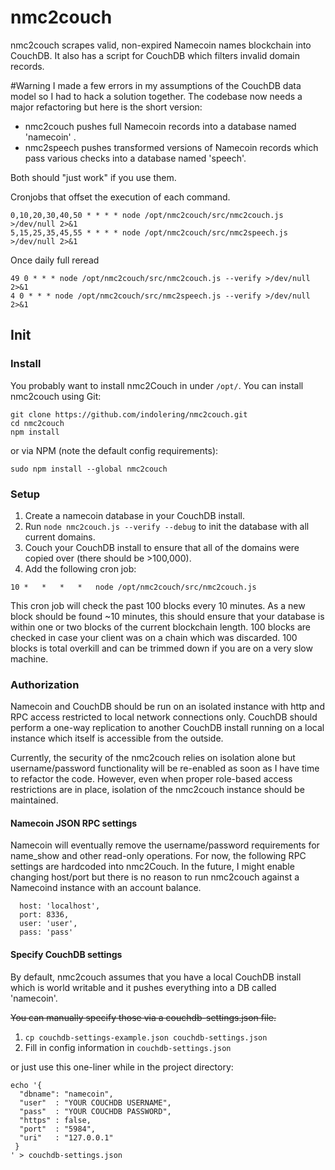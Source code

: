 nmc2couch
=========

nmc2couch scrapes valid, non-expired Namecoin names blockchain into CouchDB.  It also has a script for CouchDB which
filters invalid domain records.

#Warning
I made a few errors in my assumptions of the CouchDB data model so I had to hack a solution together.  The codebase now
needs a major refactoring but here is the short version:

* nmc2couch pushes full Namecoin records into a database named 'namecoin' .
* nmc2speech pushes transformed versions of Namecoin records which pass various checks into a database named 'speech'.

Both should "just work" if you use them.

Cronjobs that offset the execution of each command.
```
0,10,20,30,40,50 * * * * node /opt/nmc2couch/src/nmc2couch.js >/dev/null 2>&1
5,15,25,35,45,55 * * * * node /opt/nmc2couch/src/nmc2speech.js >/dev/null 2>&1
```

Once daily full reread
```
49 0 * * * node /opt/nmc2couch/src/nmc2couch.js --verify >/dev/null 2>&1
4 0 * * * node /opt/nmc2couch/src/nmc2speech.js --verify >/dev/null 2>&1
```


## Init

### Install
You probably want to install nmc2Couch in under `/opt/`.  You can install nmc2couch using Git:

```
git clone https://github.com/indolering/nmc2couch.git
cd nmc2couch
npm install
```

or via NPM (note the default config requirements):

`sudo npm install --global nmc2couch`


### Setup

1. Create a namecoin database in your CouchDB install.
2. Run `node nmc2couch.js --verify --debug` to init the database with all current domains.
3. Couch your CouchDB install to ensure that all of the domains were copied over (there should be >100,000).
4. Add the following cron job:

`10	*	*	*	*	node /opt/nmc2couch/src/nmc2couch.js`

This cron job will check the past 100 blocks every 10 minutes.  As a new block should be found ~10 minutes, this should
ensure that your database is within one or two blocks of the current blockchain length.  100 blocks are checked in case 
your client was on a chain which was discarded.  100 blocks is total overkill and can be trimmed down if you are on a
very slow machine.

### Authorization
Namecoin and CouchDB should be run on an isolated instance with http and RPC access restricted to local network
connections only.  CouchDB should perform a one-way replication to another CouchDB install running on a local instance
 which itself is accessible from the outside.

Currently, the security of the nmc2couch relies on isolation alone but username/password functionality will be
re-enabled as soon as I have time to refactor the code.  However, even when proper role-based access restrictions are in
 place, isolation of the nmc2couch instance should be maintained.

#### Namecoin JSON RPC settings
Namecoin will eventually remove the username/password requirements for name_show and other read-only operations.  For
now, the following RPC settings are hardcoded into nmc2Couch.  In the future, I might enable changing host/port but
there is no reason to run nmc2couch against a Namecoind instance with an account balance.

      host: 'localhost',
      port: 8336,
      user: 'user',
      pass: 'pass'


#### Specify CouchDB settings
By default, nmc2couch assumes that you have a local CouchDB install which is
world writable and it pushes everything into a DB called 'namecoin'.

<del>You can manually specify those via a couchdb-settings.json file.

1. `cp couchdb-settings-example.json couchdb-settings.json`
2. Fill in config information in `couchdb-settings.json`

or just use this one-liner while in the project directory:

````
echo '{
  "dbname": "namecoin",
  "user"  : "YOUR COUCHDB USERNAME",
  "pass"  : "YOUR COUCHDB PASSWORD",
  "https" : false,
  "port"  : "5984",
  "uri"   : "127.0.0.1"
 }
' > couchdb-settings.json
````
</del>

